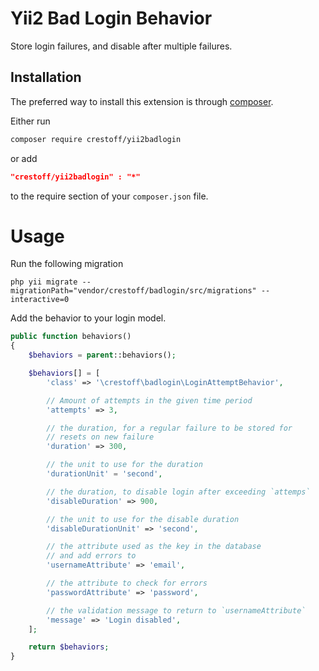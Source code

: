 Yii2 Bad Login Behavior
========================

Store login failures, and disable after multiple failures.

Installation
------------
The preferred way to install this extension is through [composer](http://getcomposer.org/download/).

Either run
```sh
composer require crestoff/yii2badlogin
```
or add
```json
"crestoff/yii2badlogin" : "*"
```
to the require section of your `composer.json` file.

Usage
=====
Run the following migration

    php yii migrate --migrationPath="vendor/crestoff/badlogin/src/migrations" --interactive=0

Add the behavior to your login model.

```php
public function behaviors()
{
    $behaviors = parent::behaviors();

    $behaviors[] = [
        'class' => '\crestoff\badlogin\LoginAttemptBehavior',

        // Amount of attempts in the given time period
        'attempts' => 3,

        // the duration, for a regular failure to be stored for
        // resets on new failure
        'duration' => 300,

        // the unit to use for the duration
        'durationUnit' = 'second',

        // the duration, to disable login after exceeding `attemps`
        'disableDuration' => 900,

        // the unit to use for the disable duration
        'disableDurationUnit' => 'second',

        // the attribute used as the key in the database
        // and add errors to
        'usernameAttribute' => 'email',

        // the attribute to check for errors
        'passwordAttribute' => 'password',

        // the validation message to return to `usernameAttribute`
        'message' => 'Login disabled',
    ];

    return $behaviors;
}
```
